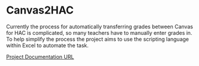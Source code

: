 # Canvas2HAC
Currently the process for automatically transferring grades between Canvas for HAC is complicated, so many teachers have to manually enter grades in. To help simplify the process the project aims to use the scripting language within Excel to automate the task.

[Project Documentation URL](https://docs.google.com/document/d/1EZt2Pfpf-HXDLP_M8-u5EXpQqiev4a0tU3M5KwxNhKA/edit?usp=drivesdk)

